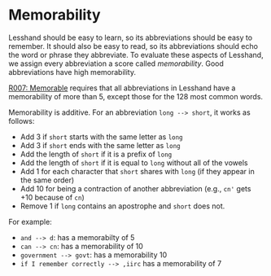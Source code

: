 # Memorability

<!-- def: memorability -->

Lesshand should be easy to learn, so its abbreviations should be easy to
remember. It should also be easy to read, so its abbreviations should echo the
word or phrase they abbreviate. To evaluate these aspects of Lesshand, we assign
every abbreviation a score called *memorability*. Good abbreviations have high
memorability.

<!-- ref: r007-memorable -->
[R007: Memorable](reqs.md#r007-memorable) requires that all abbreviations in
Lesshand have a memorability of more than 5, except those for the 128 most
common words.

Memorability is additive. For an abbreviation `long --> short`, it works as
follows:

- Add 3 if `short` starts with the same letter as `long`
- Add 3 if `short` ends with the same letter as `long`
- Add the length of `short` if it is a prefix of `long`
- Add the length of `short` if it is equal to `long` without all of the vowels
- Add 1 for each character that `short` shares with `long` (if they appear in
  the same order)
- Add 10 for being a contraction of another abbreviation (e.g., `cn'` gets +10
  because of `cn`)
- Remove 1 if `long` contains an apostrophe and `short` does not.

For example:

- `and --> d`: has a memorabilty of 5
- `can --> cn`: has a memorability of 10
- `government --> govt`: has a memorability 10
- `if I remember correctly --> ,iirc` has a memorability of 7
